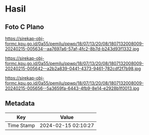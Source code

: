 # Hasil

## Foto C Plano

https://sirekap-obj-formc.kpu.go.id/0a55/pemilu/ppwp/18/07/13/20/08/1807132008009-20240215-005634--aa7697a6-57af-4fc2-8b7d-b243d93f1332.jpg

https://sirekap-obj-formc.kpu.go.id/0a55/pemilu/ppwp/18/07/13/20/08/1807132008009-20240215-005642--a2b2a839-0441-4373-9461-782cdf2f7b98.jpg

https://sirekap-obj-formc.kpu.go.id/0a55/pemilu/ppwp/18/07/13/20/08/1807132008009-20240215-005656--5a3659fa-6443-4fb9-8e14-e2928b1f0013.jpg


## Metadata

| Key        | Value               |
| ---------- | ------------------- |
| Time Stamp | 2024-02-15 02:10:27 |



